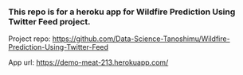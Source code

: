 ### This repo is for a heroku app for Wildfire Prediction Using Twitter Feed project.

Project repo: https://github.com/Data-Science-Tanoshimu/Wildfire-Prediction-Using-Twitter-Feed

App url: https://demo-meat-213.herokuapp.com/
